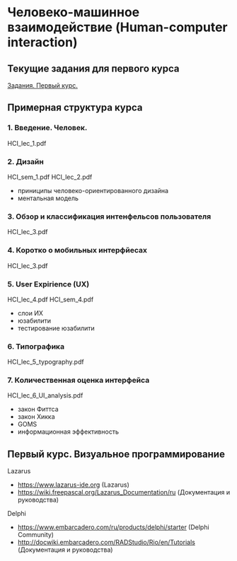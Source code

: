 # Человеко-машинное взаимодействие (Human-computer interaction)

## Текущие задания для первого курса
[Задания. Первый курс.](https://github.com/ivtipm/HCI/blob/master/Tasks-2020-spring/Tasks.%202020-spring.md)

## Примерная структура курса

### 1. Введение. Человек.
HCI_lec_1.pdf

### 2. Дизайн
  HCI_sem_1.pdf
  HCI_lec_2.pdf
   * приниципы человеко-ориентированного дизайна
   * ментальная модель

### 3. Обзор и классификация интенфельсов пользователя
HCI_lec_3.pdf

### 4. Коротко о мобильных интерфйесах
HCI_lec_3.pdf

### 5. User Expirience (UX)
HCI_lec_4.pdf
HCI_sem_4.pdf
   * слои ИХ
   * юзабилити
   * тестирование юзабилити

### 6. Типографика
HCI_lec_5_typography.pdf

### 7. Количественная оценка интерфейса
HCI_lec_6_UI_analysis.pdf
  * закон Фиттса
  * закон Хикка
  * GOMS
  * информационная эффективность


## Первый курс. Визуальное программирование

Lazarus
- https://www.lazarus-ide.org (Lazarus)
- https://wiki.freepascal.org/Lazarus_Documentation/ru (Документация и руководства)

Delphi
- https://www.embarcadero.com/ru/products/delphi/starter (Delphi Community)
- http://docwiki.embarcadero.com/RADStudio/Rio/en/Tutorials (Документация и руководства)
